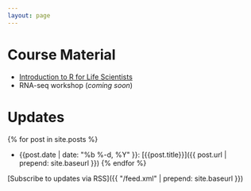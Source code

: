 ```yaml
---
layout: page
---
```


# Course Material

* [Introduction to R for Life Scientists](lessons/intro-r-lifesci/)
* RNA-seq workshop (*coming soon*)


# Updates

{% for post in site.posts %}
  * {{post.date | date: "%b %-d, %Y" }}: [{{post.title}}]({{ post.url | prepend: site.baseurl }})
{% endfor %}

[Subscribe to updates via RSS]({{ "/feed.xml" | prepend: site.baseurl }})
